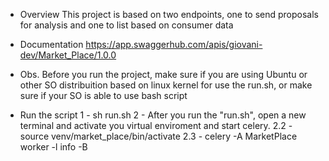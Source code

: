 * Overview
This project is based on two endpoints, one to send proposals for analysis and one to list based on consumer data

* Documentation
https://app.swaggerhub.com/apis/giovani-dev/Market_Place/1.0.0

* Obs.
Before you run the project, make sure if you are using Ubuntu or other SO distribuition based on linux kernel for use the run.sh, or make sure if your SO is able to use bash script

* Run the script
1 - sh run.sh
2 - After you run the "run.sh", open a new terminal and activate you virtual enviroment and start celery.
2.2 - source venv/market_place/bin/activate
2.3 - celery -A MarketPlace worker -l info -B